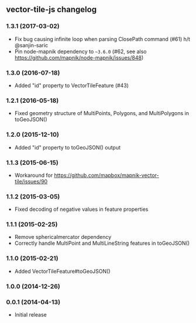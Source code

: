 ## vector-tile-js changelog

### 1.3.1 (2017-03-02)

- Fix bug causing infinite loop when parsing ClosePath command (#61) h/t @sanjin-saric
- Pin node-mapnik dependency to `~3.6.0` (#62, see also https://github.com/mapnik/node-mapnik/issues/848)

### 1.3.0 (2016-07-18)

- Added "id" property to VectorTileFeature (#43)

### 1.2.1 (2016-05-18)

- Fixed geometry structure of MultiPoints, Polygons, and MultiPolygons in toGeoJSON()

### 1.2.0 (2015-12-10)

- Added "id" property to toGeoJSON() output

### 1.1.3 (2015-06-15)

- Workaround for https://github.com/mapbox/mapnik-vector-tile/issues/90

### 1.1.2 (2015-03-05)

- Fixed decoding of negative values in feature properties

### 1.1.1 (2015-02-25)

- Remove sphericalmercator dependency
- Correctly handle MultiPoint and MultiLineString features in toGeoJSON()

### 1.1.0 (2015-02-21)

- Added VectorTileFeature#toGeoJSON()

### 1.0.0 (2014-12-26)

### 0.0.1 (2014-04-13)

- Initial release
